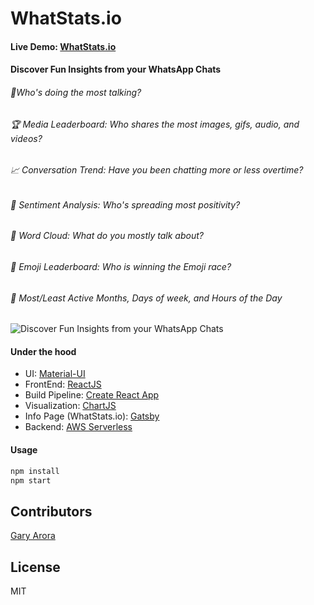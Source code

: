 # WhatStats.io 
#### Live Demo: [WhatStats.io](https://my.whatstats.io/?q=demo)

#### Discover Fun Insights from your WhatsApp Chats


###### 📣Who's doing the most talking?
###### 🏆 Media Leaderboard: Who shares the most images, gifs, audio, and videos?
###### 📈 Conversation Trend: Have you been chatting more or less overtime?
###### 🤗 Sentiment Analysis: Who's spreading most positivity?
###### 💬 Word Cloud: What do you mostly talk about?
###### 👑 Emoji Leaderboard: Who is winning the Emoji race?
###### 📅 Most/Least Active Months, Days of week, and Hours of the Day



![Discover Fun Insights from your WhatsApp Chats](https://whatstats.io/static/3998be9a763f31c406c9c9ec63c80855/96359/sample.webp)


#### Under the hood
- UI: [Material-UI](https://material-ui.com/)
- FrontEnd: [ReactJS](https://reactjs.org/) 
- Build Pipeline: [Create React App](https://create-react-app.dev/)
- Visualization: [ChartJS](https://www.chartjs.org/) 
- Info Page (WhatStats.io): [Gatsby](https://www.gatsbyjs.com/)
- Backend: [AWS Serverless](https://aws.amazon.com/serverless/)


#### Usage
```javascript
npm install
npm start
```


## Contributors

[Gary Arora](https://twitter.com/AroraGary)

## License

MIT